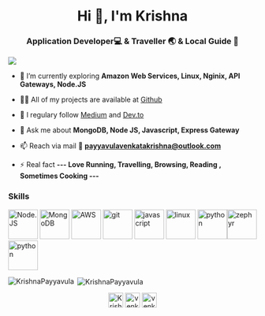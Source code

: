 <h1 align="center">Hi 👋, I'm Krishna</h1>
<h3 align="center">Application Developer💻 & Traveller 🌏 & Local Guide 🧭</h3>

<p align="left"> <img src="https://komarev.com/ghpvc/?username=KrishnaPayyavula&color=brightgreen&style=plastic&label=PROFILE+VIEWS" /> </p>

- 🌱 I’m currently exploring **Amazon Web Services, Linux, Nginix, API Gateways, Node.JS**

- 👨‍💻 All of my projects are available at [Github](https://github.com/KrishnaPayyavula)

- 📝 I regulary follow  [Medium](https://medium.com/) and [Dev.to](https://dev.to/)

- 💬 Ask me about **MongoDB, Node JS, Javascript, Express Gateway**

- 📫 Reach via mail 💌 **payyavulavenkatakrishna@outlook.com**

- ⚡ Real fact **--- Love Running, Travelling, Browsing, Reading , Sometimes Cooking ---**

### Skills


<p align="left"><img src="https://www.vectorlogo.zone/logos/nodejs/nodejs-ar21.svg" alt="Node.JS" width="60" height="60"/> <img src="https://www.vectorlogo.zone/logos/mongodb/mongodb-ar21.svg" alt="MongoDB" width="60" height="60"/> <img src="https://www.vectorlogo.zone/logos/amazon_aws/amazon_aws-ar21.svg" alt="AWS" width="60" height="60"/> <img src="https://www.vectorlogo.zone/logos/git-scm/git-scm-icon.svg" alt="git" width="60" height="60"/> <img src="https://devicons.github.io/devicon/devicon.git/icons/javascript/javascript-original.svg" alt="javascript" width="60" height="60"/> <img src="https://devicons.github.io/devicon/devicon.git/icons/linux/linux-original.svg" alt="linux" width="60" height="60"/> <img src="https://devicons.github.io/devicon/devicon.git/icons/python/python-original.svg" alt="python" width="60" height="60"/><img src="https://www.vectorlogo.zone/logos/getzephyr/getzephyr-ar21.svg" alt="zephyr" width="60" height="60"/><img src="https://www.vectorlogo.zone/logos/express-gatewayio/express-gatewayio-ar21.svg" alt="python" width="60" height="60"/></p><p><img align="left" src="https://github-readme-stats.vercel.app/api/top-langs/?username=KrishnaPayyavula&layout=compact&hide=html" alt="KrishnaPayyavula" /></p>

<p>&nbsp;<img align="center" src="https://github-readme-stats.vercel.app/api?username=KrishnaPayyavula&show_icons=true" alt="KrishnaPayyavula" /></p>

<p align="center">
<a href="https://twitter.com/venkat967688632" target="blank"><img align="center" src="https://cdn.jsdelivr.net/npm/simple-icons@3.0.1/icons/twitter.svg" alt="KrishnaPayyavula" height="30" width="30" /></a>
<a href="https://linkedin.com/in/venkatakrishnapayyavula" target="blank"><img align="center" src="https://cdn.jsdelivr.net/npm/simple-icons@3.0.1/icons/linkedin.svg" alt="venkatakrishnapayyavula" height="30" width="30" /></a>
<a href="https://facebook.com/venkatakrishna.payyavula" target="blank"><img align="center" src="https://cdn.jsdelivr.net/npm/simple-icons@3.0.1/icons/facebook.svg" alt="venkatakrishna.payyavula" height="30" width="30" /></a>
</p>
